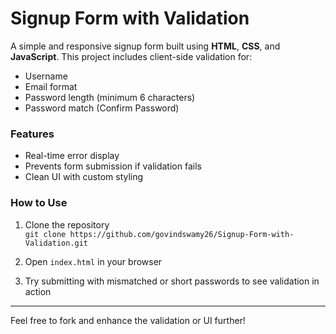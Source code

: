 # Signup Form with Validation

A simple and responsive signup form built using **HTML**, **CSS**, and **JavaScript**. This project includes client-side validation for:

- Username
- Email format
- Password length (minimum 6 characters)
- Password match (Confirm Password)

### Features

- Real-time error display
- Prevents form submission if validation fails
- Clean UI with custom styling

### How to Use

1. Clone the repository  
   `git clone https://github.com/govindswamy26/Signup-Form-with-Validation.git`

2. Open `index.html` in your browser

3. Try submitting with mismatched or short passwords to see validation in action

---

Feel free to fork and enhance the validation or UI further!
